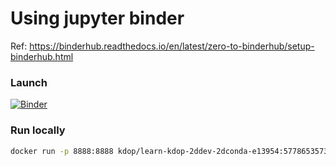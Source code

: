 # Using jupyter binder

Ref: <https://binderhub.readthedocs.io/en/latest/zero-to-binderhub/setup-binderhub.html>

### Launch

[![Binder](http://binder.kdop.net/badge_logo.svg)](http://binder.kdop.net/v2/gh/kdop-dev/pilula-inovacao-kubernetes.git/master?filepath=index.ipynb)

### Run locally

```bash
docker run -p 8888:8888 kdop/learn-kdop-2ddev-2dconda-e13954:577865357337eb0b562fc747afb9e98b4a7bcacc
```